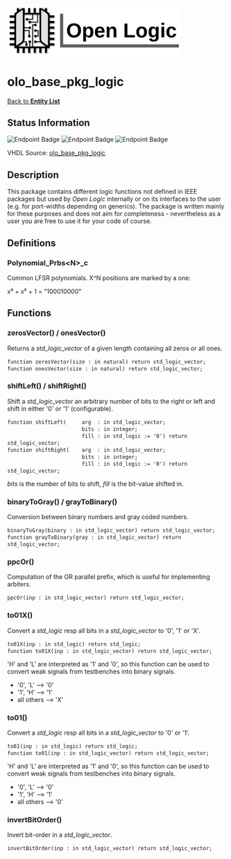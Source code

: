 <img src="../Logo.png" alt="Logo" width="400">

# olo_base_pkg_logic

[Back to **Entity List**](../EntityList.md)

## Status Information

![Endpoint Badge](https://img.shields.io/endpoint?url=https://storage.googleapis.com/open-logic-badges/coverage/olo_base_pkg_logic.json?cacheSeconds=0) ![Endpoint Badge](https://img.shields.io/endpoint?url=https://storage.googleapis.com/open-logic-badges/branches/olo_base_pkg_logic.json?cacheSeconds=0) ![Endpoint Badge](https://img.shields.io/endpoint?url=https://storage.googleapis.com/open-logic-badges/issues/olo_base_pkg_logic.json?cacheSeconds=0)

VHDL Source: [olo_base_pkg_logic](../../src/base/vhdl/olo_base_pkg_logic.vhd)

## Description

This package contains different logic functions not defined in IEEE packages but used by *Open Logic* internally or on its interfaces to the user (e.g. for port-widths depending on generics). The package is written mainly for these purposes and does not aim for completeness - nevertheless as a user you are free to use it for your code of course.

## Definitions

### Polynomial_Prbs\<N\>_c

Common LFSR polynomials. X^N positions are marked by a one:

x⁹ + x⁵ + 1 = "100010000" 

## Functions

### zerosVector() / onesVector()

Returns a *std_logic_vector* of a given length containing all zeros or all ones. 

```
function zerosVector(size : in natural) return std_logic_vector;
function onesVector(size : in natural) return std_logic_vector;
```

### shiftLeft() / shiftRight()

Shift a *std_logic_vector* an arbitrary number of bits to the right or left and shift in either '0' or '1' (configurable).

```
function shiftLeft(     arg  : in std_logic_vector;
                        bits : in integer;
                        fill : in std_logic := '0') return std_logic_vector;
function shiftRight(    arg  : in std_logic_vector;
                        bits : in integer;
                        fill : in std_logic := '0') return std_logic_vector;
```

*bits* is the number of bits to shift, *fill* is the bit-value shifted in.

### binaryToGray() / grayToBinary()

Conversion between binary numbers and gray coded numbers.

```
binaryToGray(binary : in std_logic_vector) return std_logic_vector;
function grayToBinary(gray : in std_logic_vector) return std_logic_vector;
```

### ppcOr()

Computation of the OR parallel prefix, which is useful for implementing arbiters.

```
ppcOr(inp : in std_logic_vector) return std_logic_vector;
```

### to01X()

Convert a *std_logic* resp all bits in a *std_logic_vector* to '0', '1' or 'X'.

```
to01X(inp : in std_logic) return std_logic;
function to01X(inp : in std_logic_vector) return std_logic_vector;
```

'H' and 'L' are interpreted as '1' and '0', so this function can be used to convert weak signals from testbenches into binary signals.

* '0', 'L' --> '0'
* '1', 'H' --> '1'
* all others --> 'X'

### to01()

Convert a *std_logic* resp all bits in a *std_logic_vector* to '0' or '1'.

```
to01(inp : in std_logic) return std_logic;
function to01(inp : in std_logic_vector) return std_logic_vector;
```

'H' and 'L' are interpreted as '1' and '0', so this function can be used to convert weak signals from testbenches into binary signals.

* '0', 'L' --> '0'
* '1', 'H' --> '1'
* all others --> '0'

### invertBitOrder()

Invert bit-order in a *std_logic_vector*.

``` 
invertBitOrder(inp : in std_logic_vector) return std_logic_vector;
```



